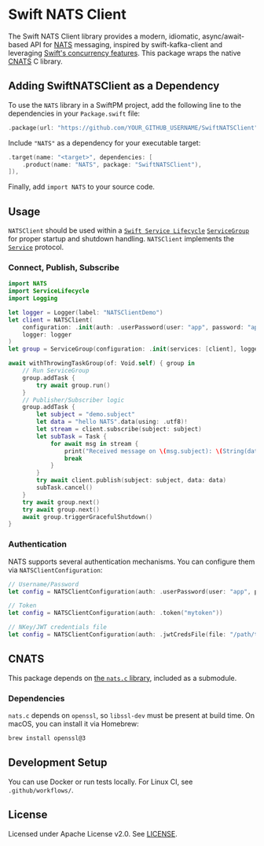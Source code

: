 # Swift NATS Client

The Swift NATS Client library provides a modern, idiomatic, async/await-based API for [NATS](https://nats.io) messaging, inspired by swift-kafka-client and leveraging [Swift's concurrency features](https://docs.swift.org/swift-book/LanguageGuide/Concurrency.html). This package wraps the native [CNATS](https://github.com/nats-io/nats.c) C library.

## Adding SwiftNATSClient as a Dependency

To use the `NATS` library in a SwiftPM project, add the following line to the dependencies in your `Package.swift` file:

```swift
.package(url: "https://github.com/YOUR_GITHUB_USERNAME/SwiftNATSClient", branch: "main")
```

Include `"NATS"` as a dependency for your executable target:

```swift
.target(name: "<target>", dependencies: [
    .product(name: "NATS", package: "SwiftNATSClient"),
]),
```

Finally, add `import NATS` to your source code.

## Usage

`NATSClient` should be used within a [`Swift Service Lifecycle`](https://github.com/swift-server/swift-service-lifecycle)
[`ServiceGroup`](https://swiftpackageindex.com/swift-server/swift-service-lifecycle/main/documentation/servicelifecycle/servicegroup) for proper startup and shutdown handling. `NATSClient` implements the [`Service`](https://swiftpackageindex.com/swift-server/swift-service-lifecycle/main/documentation/servicelifecycle/service) protocol.

### Connect, Publish, Subscribe

```swift
import NATS
import ServiceLifecycle
import Logging

let logger = Logger(label: "NATSClientDemo")
let client = NATSClient(
    configuration: .init(auth: .userPassword(user: "app", password: "app")),
    logger: logger
)
let group = ServiceGroup(configuration: .init(services: [client], logger: logger))

await withThrowingTaskGroup(of: Void.self) { group in
    // Run ServiceGroup
    group.addTask {
        try await group.run()
    }
    // Publisher/Subscriber logic
    group.addTask {
        let subject = "demo.subject"
        let data = "hello NATS".data(using: .utf8)!
        let stream = client.subscribe(subject: subject)
        let subTask = Task {
            for await msg in stream {
                print("Received message on \(msg.subject): \(String(data: msg.data, encoding: .utf8) ?? "nil")")
                break
            }
        }
        try await client.publish(subject: subject, data: data)
        subTask.cancel()
    }
    try await group.next()
    try await group.next()
    await group.triggerGracefulShutdown()
}
```

### Authentication

NATS supports several authentication mechanisms. You can configure them via `NATSClientConfiguration`:

```swift
// Username/Password
let config = NATSClientConfiguration(auth: .userPassword(user: "app", password: "app"))

// Token
let config = NATSClientConfiguration(auth: .token("mytoken"))

// NKey/JWT credentials file
let config = NATSClientConfiguration(auth: .jwtCredsFile(file: "/path/to/user.creds"))
```

## CNATS

This package depends on [the `nats.c` library](https://github.com/nats-io/nats.c), included as a submodule.

### Dependencies

`nats.c` depends on `openssl`, so `libssl-dev` must be present at build time. On macOS, you can install it via Homebrew:

```bash
brew install openssl@3
```

## Development Setup

You can use Docker or run tests locally. For Linux CI, see `.github/workflows/`.

## License

Licensed under Apache License v2.0. See [LICENSE](LICENSE).
